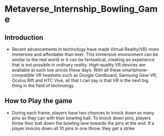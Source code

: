 # Metaverse_Internship_Bowling_Game
## Introduction

- Recent advancements in technology have made Virtual Reality(VR) more immersive and affordable than ever. This immersive environment can be similar to the real world or it can be fantastical, creating an experience that is not possible in ordinary reality. High-quality VR devices are available at such low prices these days. With all these smartphone-compatible VR headsets such as Google Cardboard, Samsung Gear VR, Oculus Rift and HTC Vive, all that I can say is that VR is the next big thing in the field of technology

## How to Play the game

- During each frame, players have two chances to knock down as many pins as they can with their bowling ball. To knock down pins, players throw their ball down the bowling lane towards the pins at the end. If a player knocks down all 10 pins in one throw, they get a strike
